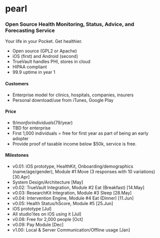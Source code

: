 # pearl

### Open Source Health Monitoring, Status, Advice, and Forecasting Service


Your life in your Pocket. 
Get healthier.

* Open source (GPL2 or Apache)
* iOS (first) and Android (second)
* TrueVault handles PHI, stores in cloud
* HIPAA compliant
* 99.9 uptime in year 1

#### Customers
* Enterprise model for clinics, hospitals, companies, insurers
* Personal download/use from iTunes, Google Play

#### Price
* $9/mon for individuals ($79/year)
* TBD for enterprise
* First 1,000 individuals = free for first year as part of being an early adopter
* Provide proof of taxable income below $50k, service is free. 

#### Milestones
* v0.01: iOS prototype, HealthKit, Onboarding/demographics (name/age/gender), Module #1 Move (3 responses with 10 variations) [30.Apr]
* System Design/Architecture [May]
* v0.02: TrueVault Integration, Module #2 Eat (Breakfast) [14.May]
* v0.03: ResearchKit Integration, Module #3 Sleep [28.May]
* v0.04: Intervention Engine, Module #4 Eat (Dinner) [11.Jun]
* v0.05: Health Status/hScore, Module #5 [25.Jun]
* iOS prototype [Jul]
* All studio’ites on iOS using it [Jul]
* v0.08: Free for 2,000 people [Oct]
* v0.09: Pay Module [Dec]
* v1.00: Local & Server Communication/Offline usage [Jan]



